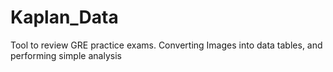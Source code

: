 # Kaplan_Data
Tool to review GRE practice exams. Converting Images into data tables, and performing simple analysis
